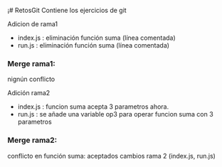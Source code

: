 ¡# RetosGit
Contiene los ejercicios de git

Adicion de rama1

- index.js : eliminación función suma (línea comentada)
- run.js : eliminación función suma (línea comentada)


### Merge rama1:

nignún conflicto 

Adición rama2

  - index.js : funcion suma acepta 3 parametros ahora.
  - run.js : se añade una variable op3 para operar funcion suma con 3 parametros


### Merge rama2:

conflicto en función suma: aceptados cambios rama 2 (index.js, run.js)
